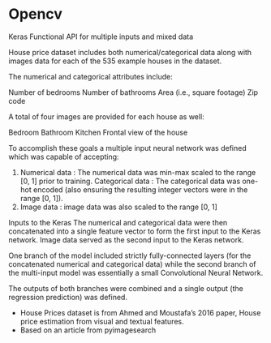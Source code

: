 # Opencv
Keras Functional API for multiple inputs and mixed data 


House price dataset includes both numerical/categorical data along with images data for each of the 535 example houses in the dataset.

The numerical and categorical attributes include:

Number of bedrooms
Number of bathrooms
Area (i.e., square footage)
Zip code

A total of four images are provided for each house as well:

Bedroom
Bathroom
Kitchen
Frontal view of the house


To accomplish these goals  a multiple input neural network was defined which was capable of accepting:

1) Numerical data : The numerical data was min-max scaled to the range [0, 1] prior to training.
Categorical data : The categorical data was one-hot encoded (also ensuring the resulting integer vectors were in the range [0, 1]).
2) Image data : image data was also scaled to the range [0, 1]

Inputs to the Keras
The numerical and categorical data were then concatenated into a single feature vector to form the first input to the Keras network. 
Image data served as the second input to the Keras network.

One branch of the model included strictly fully-connected layers (for the concatenated numerical and categorical data) while the second branch of the multi-input model was essentially a small Convolutional Neural Network.

The outputs of both branches were combined and a single output (the regression prediction) was defined.


* House Prices dataset is from Ahmed and Moustafa’s 2016 paper, House price estimation from visual and textual features.
* Based on an article from pyimagesearch
